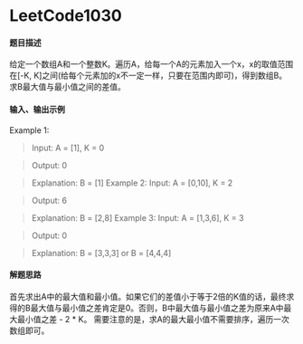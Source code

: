 # LeetCode1030
#### 题目描述
给定一个数组A和一个整数K。遍历A，给每一个A的元素加入一个x，x的取值范围在[-K, K]之间(给每个元素加的x不一定一样，只要在范围内即可)，得到数组B。求B最大值与最小值之间的差值。
#### 输入、输出示例
Example 1:
> Input: A = [1], K = 0

> Output: 0

> Explanation: B = [1]
Example 2:
> Input: A = [0,10], K = 2

> Output: 6

> Explanation: B = [2,8]
Example 3:
> Input: A = [1,3,6], K = 3

> Output: 0

> Explanation: B = [3,3,3] or B = [4,4,4]

#### 解题思路
首先求出A中的最大值和最小值。如果它们的差值小于等于2倍的K值的话，最终求得的B最大值与最小值之差肯定是0。否则，B中最大值与最小值之差为原来A中最大最小值之差 - 2 * K。
需要注意的是，求A的最大最小值不需要排序，遍历一次数组即可。